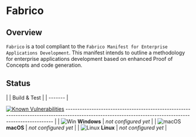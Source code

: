 # Fabrico

## Overview
`Fabrico` is a tool compliant to the `Fabrico Manifest for Enterprise Applications Development`.
This manifest intends to outline a methodology for enterprise applications development based on enhanced Proof of Concepts and code generation.

## Status

|         | Build & Test                                                                                                                                            |
| ------- | 

<a href="https://snyk.io/test/github/vitaliematvei/fabrico?targetFile=package.json"><img src="https://snyk.io/test/github/vitaliematvei/fabrico/badge.svg?targetFile=package.json" alt="Known Vulnerabilities" data-canonical-src="https://snyk.io/test/github/vitaliematvei/fabrico?targetFile=package.json" style="max-width:100%;"></a>
------------------------------------------------------------------------------------------------------------------------------------------------------- |
| ![Win](docs/images/os/win_med.png) **Windows**     | *not configured yet*                                                                                         |
| ![macOS](docs/images/os/apple_med.png) **macOS**   | *not configured yet*                                                                                         |
| ![Linux](docs/images/os/linux_med.png) **Linux**   | *not configured yet*                                                                                         |
